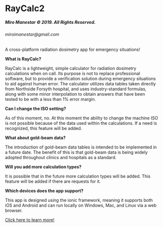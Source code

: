 # RayCalc2 
<h5>Miro Manestar &copy; 2019. All Rights Reserved.</h5>
<h6>miroimanestar@gmail.com</h6>

<p>A cross-platform radiation dosimetry app for emergency situations!</p>

<strong>What is RayCalc?</strong>
<p>
RayCalc is a lightweight, simple calculator for radiation dosimetry calculations when on call. Its purpose is not to replace professional software, but to provide a verification solution during emergency situations to aid against human error. The calculator utilizes data tables taken directly from Northside Forsyth hospital, and uses industry-standard formulas, along with some minor interpolation to obtain answers that have been tested to be with a less than 1% error margin.
</p>


<strong>Can I change the ISO setting?</strong>
<p>
As of this moment, no. At this moment the ability to change the machine ISO is not possible because of the data used within the calculations. If a need is recognized, this feature will be added.
</p>


<strong>What about gold-beam data?</strong>
<p>
The introduction of gold-beam data tables is intended to be implemented in a future date. The benefit of this is that gold-beam data is being widely adopted throughout clinics and hospitals as a standard.
</p>


<strong>Will you add more calculation types?</strong>
<p>
It is possible that in the future more calculation types will be added. This feature will be added if there are requests for it.
</p>


<strong>Which devices does the app support?</strong>
<p>
This app is designed using the ionic framework, meaning it supports both iOS and Android and can run locally on Windows, Mac, and Linux via a web browser.
</p>



<a href="https://sites.google.com/view/raycalc/home">Click here to learn more!</a>
